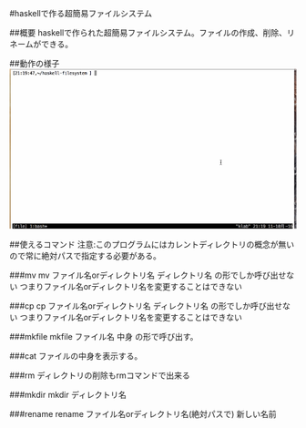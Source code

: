 #haskellで作る超簡易ファイルシステム

##概要
haskellで作られた超簡易ファイルシステム。ファイルの作成、削除、リネームができる。

##動作の様子
![intro](https://github.com/akawashiro/haskell-filesystem/blob/master/haskell-filesystem-intro.gif)

##使えるコマンド
注意:このプログラムにはカレントディレクトリの概念が無いので常に絶対パスで指定する必要がある。

###mv
mv ファイル名orディレクトリ名 ディレクトリ名
の形でしか呼び出せない
つまりファイル名orディレクトリ名を変更することはできない

###cp
cp ファイル名orディレクトリ名 ディレクトリ名
の形でしか呼び出せない
つまりファイル名orディレクトリ名を変更することはできない

###mkfile
mkfile ファイル名 中身
の形で呼び出す。

###cat
ファイルの中身を表示する。

###rm
ディレクトリの削除もrmコマンドで出来る

###mkdir
mkdir ディレクトリ名

###rename
rename ファイル名orディレクトリ名(絶対パスで) 新しい名前

